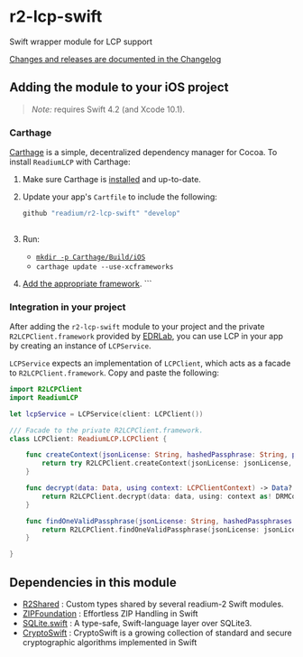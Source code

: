 # r2-lcp-swift

Swift wrapper module for LCP support

[Changes and releases are documented in the Changelog](CHANGELOG.md)

## Adding the module to your iOS project

> _Note:_ requires Swift 4.2 (and Xcode 10.1).

### Carthage

[Carthage][] is a simple, decentralized dependency manager for Cocoa. To install `ReadiumLCP` with Carthage:

 1. Make sure Carthage is [installed][Carthage Installation] and up-to-date.

 2. Update your app's `Cartfile` to include the following:

    ```ruby
    github "readium/r2-lcp-swift" "develop"
 
 3. Run:
    * [`mkdir -p Carthage/Build/iOS`](https://github.com/Carthage/Carthage/issues/3122#issuecomment-784865551)
    * `carthage update --use-xcframeworks`

 4. [Add the appropriate framework][Carthage Usage].   ```

### Integration in your project

After adding the `r2-lcp-swift` module to your project and the private `R2LCPClient.framework` provided by [EDRLab](contact@edrlab.org), you can use LCP in your app by creating an instance of `LCPService`.

`LCPService` expects an implementation of `LCPClient`, which acts as a facade to `R2LCPClient.framework`. Copy and paste the following:

```swift
import R2LCPClient
import ReadiumLCP

let lcpService = LCPService(client: LCPClient())

/// Facade to the private R2LCPClient.framework.
class LCPClient: ReadiumLCP.LCPClient {

    func createContext(jsonLicense: String, hashedPassphrase: String, pemCrl: String) throws -> LCPClientContext {
        return try R2LCPClient.createContext(jsonLicense: jsonLicense, hashedPassphrase: hashedPassphrase, pemCrl: pemCrl)
    }

    func decrypt(data: Data, using context: LCPClientContext) -> Data? {
        return R2LCPClient.decrypt(data: data, using: context as! DRMContext)
    }

    func findOneValidPassphrase(jsonLicense: String, hashedPassphrases: [String]) -> String? {
        return R2LCPClient.findOneValidPassphrase(jsonLicense: jsonLicense, hashedPassphrases: hashedPassphrases)
    }

}
```

## Dependencies in this module

  - [R2Shared](https://github.com/readium/r2-shared-swift) : Custom types shared by several readium-2 Swift modules.
  - [ZIPFoundation](https://github.com/edrlab/ZIPFoundation) : Effortless ZIP Handling in Swift
  - [SQLite.swift](https://github.com/stephencelis/SQLite.swift) : A type-safe, Swift-language layer over SQLite3.
  - [CryptoSwift](https://github.com/krzyzanowskim/CryptoSwift) : CryptoSwift is a growing collection of standard and secure cryptographic algorithms implemented in Swift


[Carthage]: https://github.com/Carthage/Carthage
[Carthage Installation]: https://github.com/Carthage/Carthage#installing-carthage
[Carthage Usage]: https://github.com/Carthage/Carthage#adding-frameworks-to-an-application

